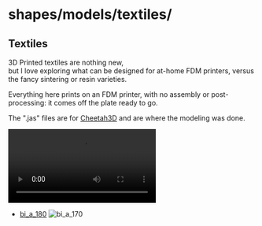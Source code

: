 # shapes/models/textiles/

## Textiles

3D Printed textiles are nothing new,  
but I love exploring what can be designed for at-home FDM printers, versus the fancy sintering or resin varieties.

Everything here prints on an FDM printer, with no assembly or post-processing: it comes off the plate ready to go.  

The ".jas" files are for [Cheetah3D](https://www.cheetah3d.com) and are where the modeling was done.  


![example textile](bi_a_180/bi_a_180_removal_from_plate.mov)

* [bi_a_180](bi_a_180/README.md)
  ![bi_a_170](bi_a_180/bi_a_170.png)
